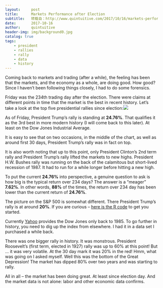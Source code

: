 ```yaml
---
layout:     post
title:      Markets Performance after Election
subtitle:   转载自：http://www.quintuitive.com/2017/10/16/markets-performance-election/
date:       2017-10-16
author:     quintuitive
header-img: img/background0.jpg
catalog: true
tags:
    - president
    - rallies
    - rally
    - data
    - history
---
```




Coming back to markets and trading (after a while), the feeling has been that the markets, and the economy as a whole, are doing good. How good? Since I haven’t been following things closely, I had to do some forensics.



Friday was the 234th trading day after the election. There were claims at different points in time that the market is the best in recent history. Let’s take a look at the top five presidential rallies since election:[![](http://www.quintuitive.com/wp-content/uploads/2017/10/rallies-720x523.png)
](http://www.quintuitive.com/wp-content/uploads/2017/10/rallies.png)

As of Friday, President Trump’s rally is standing at **24.76%**. That qualifies it as the 3rd best in more modern history (I will come back to this later). At least on the Dow Jones Industrial Average.

It is easy to see that on two occasions, in the middle of the chart, as well as around first 30 days, President Trump’s rally was in fact on top.

It is also worth noting that up to this point, only President Clinton’s 2nd term rally and President Trump’s rally lifted the markets to new highs. President H.W. Bushes rally was running on the back of the calamitous but short-lived recession of 1987. It had to run for a while longer before hitting a new high.

To put the current **24.76%** into perspective, a genuine question to ask is how big is the typical return over 234 days? The answer is a “meager” **7.62%**. In other words, **88%** of the times, the return over 234 day has been lower than the current return of **24.76%**.

The picture on the S&P 500 is somewhat different. There President Trump’s rally is at around **20%**. If you are curious – [here is the R code](https://gist.github.com/ivannp/f989a2d25f4efbbbb9d547767fdd15c0) to get you started.

Currently [Yahoo](http://finance.yahoo.com/.) provides the Dow Jones only back to 1985. To go further in history, you need to dig up the index from elsewhere. I had it in a data set I purchased a while back.

There was one bigger rally in history. It was monstrous. President Roosevelt’s (first term, elected in 1927) rally was up to 60% at this point! But … it was very volatile. At the 30 day mark it was 20% in the red! Hmm, what was going on I asked myself. Well this was the bottom of the Great Depression! The market has dipped 80% over two years and was starting to rally.

All in all – the market has been doing great. At least since election day. And the market data is not alone: labor and other economic data confirms.


